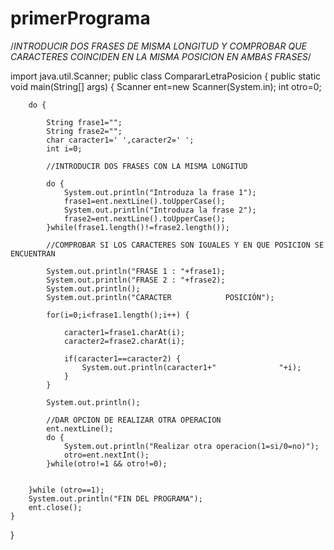 # primerPrograma
/*INTRODUCIR DOS FRASES DE MISMA LONGITUD Y COMPROBAR QUE CARACTERES COINCIDEN EN LA MISMA POSICION EN AMBAS FRASES*/

import java.util.Scanner;
public class CompararLetraPosicion {
	public static void main(String[] args) {
		Scanner ent=new Scanner(System.in);
		int otro=0;
		
		do {
			
			String frase1="";
			String frase2="";
			char caracter1=' ',caracter2=' ';
			int i=0;
			
			//INTRODUCIR DOS FRASES CON LA MISMA LONGITUD
			
			do {
				System.out.println("Introduza la frase 1");
				frase1=ent.nextLine().toUpperCase();
				System.out.println("Introduza la frase 2");
				frase2=ent.nextLine().toUpperCase();
			}while(frase1.length()!=frase2.length());
			
			//COMPROBAR SI LOS CARACTERES SON IGUALES Y EN QUE POSICION SE ENCUENTRAN
			
			System.out.println("FRASE 1 : "+frase1);
			System.out.println("FRASE 2 : "+frase2);
			System.out.println();
			System.out.println("CARACTER			POSICIÓN");
			
			for(i=0;i<frase1.length();i++) {
				
				caracter1=frase1.charAt(i);
				caracter2=frase2.charAt(i);
				
				if(caracter1==caracter2) {
					System.out.println(caracter1+"				"+i);
				}
			}
			
			System.out.println();
			
			//DAR OPCION DE REALIZAR OTRA OPERACION
			ent.nextLine();
			do {
				System.out.println("Realizar otra operacion(1=si/0=no)");
				otro=ent.nextInt();
			}while(otro!=1 && otro!=0);
			
				
		}while (otro==1);	
		System.out.println("FIN DEL PROGRAMA");
		ent.close();
	}
}
